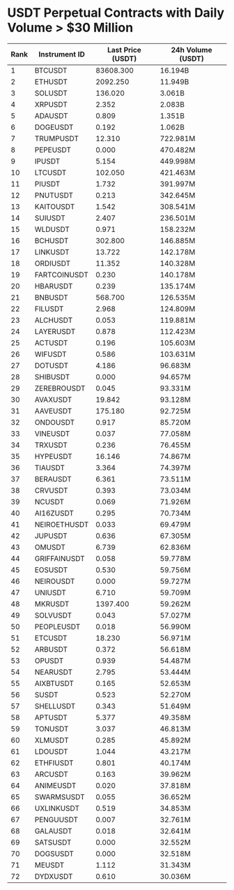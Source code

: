# USDT Perpetual Contracts with Daily Volume > $30 Million

| Rank | Instrument ID | Last Price (USDT) | 24h Volume (USDT) |
|------|---------------|-------------------|-------------------|
| 1 | BTCUSDT | 83608.300 | 16.194B |
| 2 | ETHUSDT | 2092.250 | 11.949B |
| 3 | SOLUSDT | 136.020 | 3.061B |
| 4 | XRPUSDT | 2.352 | 2.083B |
| 5 | ADAUSDT | 0.809 | 1.351B |
| 6 | DOGEUSDT | 0.192 | 1.062B |
| 7 | TRUMPUSDT | 12.310 | 722.981M |
| 8 | PEPEUSDT | 0.000 | 470.482M |
| 9 | IPUSDT | 5.154 | 449.998M |
| 10 | LTCUSDT | 102.050 | 421.463M |
| 11 | PIUSDT | 1.732 | 391.997M |
| 12 | PNUTUSDT | 0.213 | 342.645M |
| 13 | KAITOUSDT | 1.542 | 308.541M |
| 14 | SUIUSDT | 2.407 | 236.501M |
| 15 | WLDUSDT | 0.971 | 158.232M |
| 16 | BCHUSDT | 302.800 | 146.885M |
| 17 | LINKUSDT | 13.722 | 142.178M |
| 18 | ORDIUSDT | 11.352 | 140.328M |
| 19 | FARTCOINUSDT | 0.230 | 140.178M |
| 20 | HBARUSDT | 0.239 | 135.174M |
| 21 | BNBUSDT | 568.700 | 126.535M |
| 22 | FILUSDT | 2.968 | 124.809M |
| 23 | ALCHUSDT | 0.053 | 119.881M |
| 24 | LAYERUSDT | 0.878 | 112.423M |
| 25 | ACTUSDT | 0.196 | 105.603M |
| 26 | WIFUSDT | 0.586 | 103.631M |
| 27 | DOTUSDT | 4.186 | 96.683M |
| 28 | SHIBUSDT | 0.000 | 94.657M |
| 29 | ZEREBROUSDT | 0.045 | 93.331M |
| 30 | AVAXUSDT | 19.842 | 93.128M |
| 31 | AAVEUSDT | 175.180 | 92.725M |
| 32 | ONDOUSDT | 0.917 | 85.720M |
| 33 | VINEUSDT | 0.037 | 77.058M |
| 34 | TRXUSDT | 0.236 | 76.455M |
| 35 | HYPEUSDT | 16.146 | 74.867M |
| 36 | TIAUSDT | 3.364 | 74.397M |
| 37 | BERAUSDT | 6.361 | 73.511M |
| 38 | CRVUSDT | 0.393 | 73.034M |
| 39 | NCUSDT | 0.069 | 71.926M |
| 40 | AI16ZUSDT | 0.295 | 70.734M |
| 41 | NEIROETHUSDT | 0.033 | 69.479M |
| 42 | JUPUSDT | 0.636 | 67.305M |
| 43 | OMUSDT | 6.739 | 62.836M |
| 44 | GRIFFAINUSDT | 0.058 | 59.778M |
| 45 | EOSUSDT | 0.530 | 59.756M |
| 46 | NEIROUSDT | 0.000 | 59.727M |
| 47 | UNIUSDT | 6.710 | 59.709M |
| 48 | MKRUSDT | 1397.400 | 59.262M |
| 49 | SOLVUSDT | 0.043 | 57.027M |
| 50 | PEOPLEUSDT | 0.018 | 56.990M |
| 51 | ETCUSDT | 18.230 | 56.971M |
| 52 | ARBUSDT | 0.372 | 56.618M |
| 53 | OPUSDT | 0.939 | 54.487M |
| 54 | NEARUSDT | 2.795 | 53.444M |
| 55 | AIXBTUSDT | 0.165 | 52.653M |
| 56 | SUSDT | 0.523 | 52.270M |
| 57 | SHELLUSDT | 0.343 | 51.649M |
| 58 | APTUSDT | 5.377 | 49.358M |
| 59 | TONUSDT | 3.037 | 46.813M |
| 60 | XLMUSDT | 0.285 | 45.892M |
| 61 | LDOUSDT | 1.044 | 43.217M |
| 62 | ETHFIUSDT | 0.801 | 40.174M |
| 63 | ARCUSDT | 0.163 | 39.962M |
| 64 | ANIMEUSDT | 0.020 | 37.818M |
| 65 | SWARMSUSDT | 0.055 | 36.652M |
| 66 | UXLINKUSDT | 0.519 | 34.853M |
| 67 | PENGUUSDT | 0.007 | 32.761M |
| 68 | GALAUSDT | 0.018 | 32.641M |
| 69 | SATSUSDT | 0.000 | 32.552M |
| 70 | DOGSUSDT | 0.000 | 32.518M |
| 71 | MEUSDT | 1.112 | 31.343M |
| 72 | DYDXUSDT | 0.610 | 30.036M |
